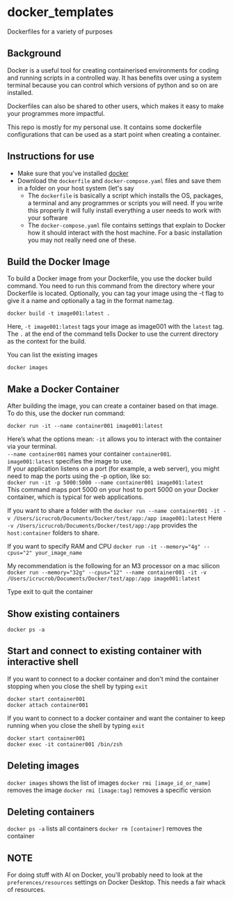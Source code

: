 # docker_templates
Dockerfiles for a variety of purposes

## Background

Docker is a useful tool for creating containerised environments for coding and running scripts in a controlled way. 
It has benefits over using a system terminal because you can control which versions of python and so on are installed.

Dockerfiles can also be shared to other users, which makes it easy to make your programmes more impactful. 


This repo is mostly for my personal use. It contains some dockerfile configurations that can be used as a start point when creating a container. 



## Instructions for use
* Make sure that you've installed [docker](https://docs.docker.com/)
* Download the `dockerfile` and `docker-compose.yaml` files and save them in a folder on your host system (let's say 
  * The `dockerfile` is basically a script which installs the OS, packages, a terminal and any programmes or scripts you will need. If you write this properly it will fully install everything a user needs to work with your software
  * The `docker-compose.yaml` file contains settings that explain to Docker how it should interact with the host machine. For a basic installation you may not really need one of these. 

## Build the Docker Image
To build a Docker image from your Dockerfile, you use the docker build command. You need to run this command from the directory where your Dockerfile is located. Optionally, you can tag your image using the -t flag to give it a name and optionally a tag in the format name:tag.

`docker build -t image001:latest .`

Here, `-t image001:latest` tags your image as image001 with the `latest` tag. 
The `.` at the end of the command tells Docker to use the current directory as the context for the build.

You can list the existing images

`docker images`

## Make a Docker Container
After building the image, you can create a container based on that image. To do this, use the docker run command:

`docker run -it --name container001 image001:latest`

Here’s what the options mean:
`-it` allows you to interact with the container via your terminal.  
`--name container001` names your container `container001`.  
`image001:latest` specifies the image to use.  
If your application listens on a port (for example, a web server), you might need to map the ports using the -p option, like so:  
`docker run -it -p 5000:5000 --name container001 image001:latest`  
This command maps port 5000 on your host to port 5000 on your Docker container, which is typical for web applications.  

If you want to share a folder with the 
`docker run --name container001 -it -v /Users/icrucrob/Documents/Docker/test/app:/app image001:latest`
Here `-v /Users/icrucrob/Documents/Docker/test/app:/app` provides the `host:container` folders to share.

If you want to specify RAM and CPU
`docker run -it --memory="4g" --cpus="2" your_image_name`

My recommendation is the following for an M3 processor on a mac silicon
`docker run --memory="32g" --cpus="12" --name container001 -it -v /Users/icrucrob/Documents/Docker/test/app:/app image001:latest`


Type exit to quit the container

## Show existing containers
`docker ps -a`

## Start and connect to existing container with interactive shell

If you want to connect to a docker container and don't mind the container stopping when you close the shell by typing `exit`
```
docker start container001
docker attach container001
```

If you want to connect to a docker container and want the container to keep running when you close the shell by typing `exit`
```
docker start container001
docker exec -it container001 /bin/zsh
```

## Deleting images
`docker images` shows the list of images
`docker rmi [image_id_or_name]` removes the image
`docker rmi [image:tag]` removes a specific version

## Deleting containers
`docker ps -a` lists all containers
`docker rm [container]` removes the container
 
## NOTE
For doing stuff with AI on Docker, you'll probably need to look at the `preferences/resources` settings on Docker Desktop. This needs a fair whack of resources. 


